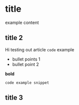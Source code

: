 # title
example content

## title 2
Hi testing out article `code` example
- bullet points 1
- bullet point 2

**bold**

```
code example snippet
```

## title 3
